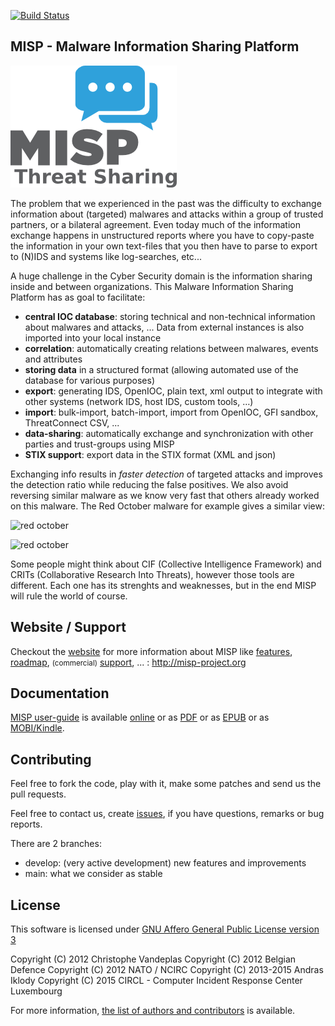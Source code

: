 [![Build Status](https://travis-ci.org/MISP/MISP.svg?branch=master)](https://travis-ci.org/MISP/MISP)

MISP - Malware Information Sharing Platform
-------------------------------------------

![logo](./INSTALL/logos/misp-logo.png?raw=true "MISP")

The problem that we experienced in the past was the difficulty to exchange information about (targeted) malwares and attacks within a group of trusted partners, or a bilateral agreement.
Even today much of the information exchange happens in unstructured reports where you have to copy-paste the information in your own text-files that you then have to parse to export to (N)IDS and systems like log-searches, etc...

A huge challenge in the Cyber Security domain is the information sharing inside and between organizations.
This Malware Information Sharing Platform has as goal to facilitate:
- **central IOC database**: storing technical and non-technical information about malwares and attacks, ... Data from external instances is also imported into your local instance
- **correlation**: automatically creating relations between malwares, events and attributes
- **storing data** in a structured format (allowing automated use of the database for various purposes)
- **export**: generating IDS, OpenIOC, plain text, xml output to integrate with other systems (network IDS, host IDS, custom tools, …)
- **import**: bulk-import, batch-import, import from OpenIOC, GFI sandbox, ThreatConnect CSV, ...
- **data-sharing**: automatically exchange and synchronization with other parties and trust-groups using MISP
- **STIX support**: export data in the STIX format (XML and json)

Exchanging info results in *faster detection* of targeted attacks and improves the detection ratio while reducing the false positives. We also avoid reversing similar malware as we know very fast that others already worked on this malware.
The Red October malware for example gives a similar view:

![red october](http://3.bp.blogspot.com/-B3h0xbX7RjI/Uftvmq05rHI/AAAAAAAAApo/I0OEYOAFUI4/s1600/red-oct-1.jpg)

![red october](http://1.bp.blogspot.com/-LnMVhq4Rpyk/UftvmguodBI/AAAAAAAAAps/e22fomGL2MU/s1600/red-oct-2.jpg)


Some people might think about CIF (Collective Intelligence Framework) and CRITs (Collaborative Research Into Threats), however those tools are different. Each one has its strenghts and weaknesses, but in the end MISP will rule the world of course.


Website / Support
------------------
Checkout the [website](http://www.misp-project.org) for more information about MISP like [features](http://www.misp-project.org/#features), [roadmap](http://www.misp-project.org/#roadmap), <small>(commercial)</small> [support](http://www.misp-project.org/#support), ... : http://misp-project.org


Documentation
-------------
[MISP user-guide](https://github.com/MISP/misp-book) is available [online](https://www.circl.lu/doc/misp/) or as [PDF](https://www.circl.lu/doc/misp/book.pdf) or as [EPUB](https://www.circl.lu/doc/misp/book.epub) or as [MOBI/Kindle](https://www.circl.lu/doc/misp/book.mobi).

Contributing
------------
Feel free to fork the code, play with it, make some patches and send us the pull requests.

Feel free to contact us, create [issues](https://github.com/MISP/MISP/issues), if you have questions, remarks or bug reports.

There are 2 branches:

- develop: (very active development) new features and improvements
- main: what we consider as stable

License
-------

This software is licensed under [GNU Affero General Public License version 3](http://www.gnu.org/licenses/agpl-3.0.html)

Copyright (C) 2012 Christophe Vandeplas
Copyright (C) 2012 Belgian Defence
Copyright (C) 2012 NATO / NCIRC
Copyright (C) 2013-2015 Andras Iklody
Copyright (C) 2015 CIRCL - Computer Incident Response Center Luxembourg

For more information, [the list of authors and contributors](AUTHORS) is available.
